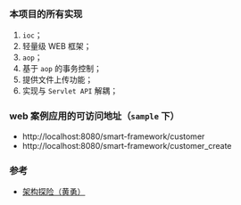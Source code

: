 ### 本项目的所有实现

1. `ioc`；
2. 轻量级 WEB 框架；
3. `aop`；
4. 基于 `aop` 的事务控制；
5. 提供文件上传功能；
6. 实现与 `Servlet API` 解耦；

### web 案例应用的可访问地址（`sample` 下）

- http://localhost:8080/smart-framework/customer
- http://localhost:8080/smart-framework/customer_create

### 参考

- [架构探险（黄勇）](http://item.jd.com/11753276.html?cu=true&utm_source=baidu-search&utm_medium=cpc&utm_campaign=t_262767352_baidusearch&utm_term=25054195100_0_0d19b9f1272f488d9196c790b7ef06ce)